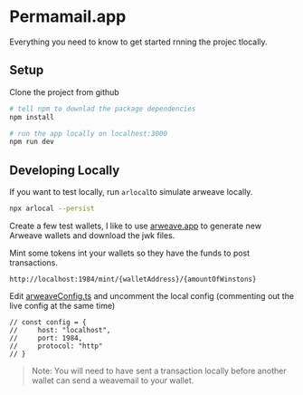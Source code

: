 # Permamail.app

Everything you need to know to get started rnning the projec tlocally.

## Setup

Clone the project from github

```bash
# tell npm to downlad the package dependencies
npm install

# run the app locally on localhost:3000
npm run dev
```

## Developing Locally
If you want to test locally, run `arlocal`to simulate arweave locally.
```bash
npx arlocal --persist
```
Create a few test wallets, I like to use [arweave.app](https://arweave.app) to generate new Arweave wallets and download the jwk files.

Mint some tokens int your wallets so they have the funds to post transactions.

`http://localhost:1984/mint/{walletAddress}/{amountOfWinstons}
`

Edit [arweaveConfig.ts](https://github.com/MyMailProtocol/mail-app/src/arweaveConfig.ts) and uncomment the local config (commenting out the live config at the same time)
```code
// const config = {
//     host: "localhost",
//     port: 1984,
//     protocol: "http"
// }
```

> Note: You will need to have sent a transaction locally before another wallet can send a weavemail to your wallet.


